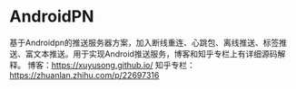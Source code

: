 # AndroidPN
基于Androidpn的推送服务器方案，加入断线重连、心跳包、离线推送、标签推送、富文本推送。用于实现Android推送服务，博客和知乎专栏上有详细源码解释。 博客：https://xuyusong.github.io/ 知乎专栏：https://zhuanlan.zhihu.com/p/22697316
